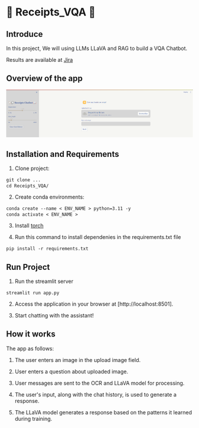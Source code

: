 # 💬 Receipts_VQA 📖

## Introduce

In this project, We will using LLMs LLaVA and RAG to build a VQA Chatbot.

Results are available at [Jira](https://inspire-lab.atlassian.net/jira/software/projects/AFT/boards/159?selectedIssue=AFT-76)

## Overview of the app

<div align="center"><img src="src/overview_chatbot.png" width="800"></div>

## Installation and Requirements

<!-- [ABSTRACT] -->

1. Clone project:

```shell
git clone ...
cd Receipts_VQA/
```

2. Create conda environments:

```shell
conda create --name < ENV_NAME > python=3.11 -y
conda activate < ENV_NAME >
```

3. Install [torch](https://pytorch.org/)

4. Run this command to install dependenies in the requirements.txt file

```shell
pip install -r requirements.txt
```

## Run Project

1. Run the streamlit server

``` shell
streamlit run app.py
```

2. Access the application in your browser at [http://localhost:8501].

3. Start chatting with the assistant!

## How it works
The app as follows:

1. The user enters an image in the upload image field.

2. User enters a question about uploaded image.

2. User messages are sent to the OCR and LLaVA model for processing.

3. The user's input, along with the chat history, is used to generate a response.

4. The LLaVA model generates a response based on the patterns it learned during training.
